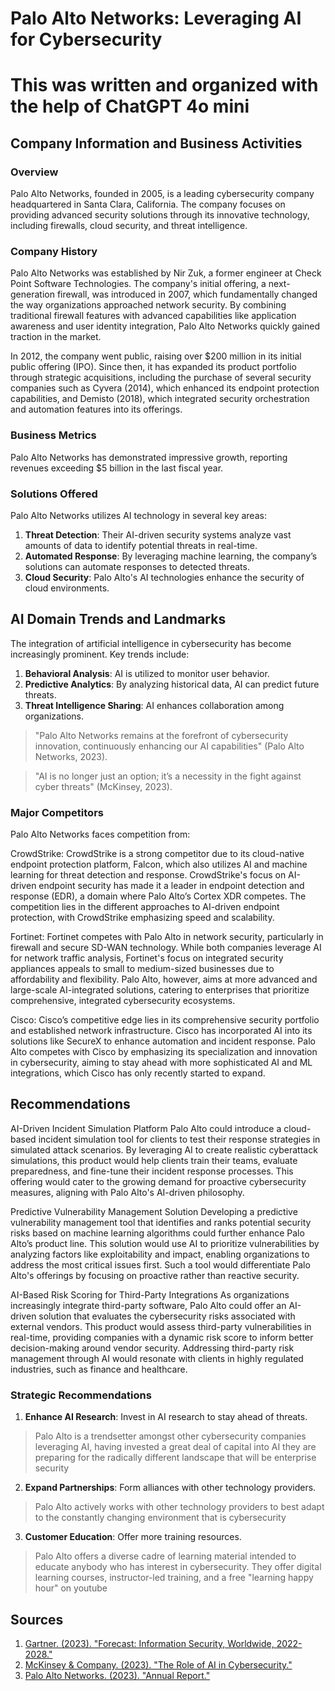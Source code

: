 # Palo Alto Networks: Leveraging AI for Cybersecurity

# This was written and organized with the help of ChatGPT 4o mini

## Company Information and Business Activities

### Overview

Palo Alto Networks, founded in 2005, is a leading cybersecurity company headquartered in Santa Clara, California. The company focuses on providing advanced security solutions through its innovative technology, including firewalls, cloud security, and threat intelligence.

### Company History

Palo Alto Networks was established by Nir Zuk, a former engineer at Check Point Software Technologies. The company's initial offering, a next-generation firewall, was introduced in 2007, which fundamentally changed the way organizations approached network security. By combining traditional firewall features with advanced capabilities like application awareness and user identity integration, Palo Alto Networks quickly gained traction in the market.

In 2012, the company went public, raising over $200 million in its initial public offering (IPO). Since then, it has expanded its product portfolio through strategic acquisitions, including the purchase of several security companies such as Cyvera (2014), which enhanced its endpoint protection capabilities, and Demisto (2018), which integrated security orchestration and automation features into its offerings.

### Business Metrics

Palo Alto Networks has demonstrated impressive growth, reporting revenues exceeding $5 billion in the last fiscal year.

### Solutions Offered

Palo Alto Networks utilizes AI technology in several key areas:

1. **Threat Detection**: Their AI-driven security systems analyze vast amounts of data to identify potential threats in real-time.
2. **Automated Response**: By leveraging machine learning, the company’s solutions can automate responses to detected threats.
3. **Cloud Security**: Palo Alto's AI technologies enhance the security of cloud environments.

## AI Domain Trends and Landmarks

The integration of artificial intelligence in cybersecurity has become increasingly prominent. Key trends include:

1. **Behavioral Analysis**: AI is utilized to monitor user behavior.
2. **Predictive Analytics**: By analyzing historical data, AI can predict future threats.
3. **Threat Intelligence Sharing**: AI enhances collaboration among organizations.

> "Palo Alto Networks remains at the forefront of cybersecurity innovation, continuously enhancing our AI capabilities" (Palo Alto Networks, 2023).

> "AI is no longer just an option; it’s a necessity in the fight against cyber threats" (McKinsey, 2023).

### Major Competitors

Palo Alto Networks faces competition from:

CrowdStrike: CrowdStrike is a strong competitor due to its cloud-native endpoint protection platform, Falcon, which also utilizes AI and machine learning for threat detection and response. CrowdStrike's focus on AI-driven endpoint security has made it a leader in endpoint detection and response (EDR), a domain where Palo Alto’s Cortex XDR competes. The competition lies in the different approaches to AI-driven endpoint protection, with CrowdStrike emphasizing speed and scalability.

Fortinet: Fortinet competes with Palo Alto in network security, particularly in firewall and secure SD-WAN technology. While both companies leverage AI for network traffic analysis, Fortinet's focus on integrated security appliances appeals to small to medium-sized businesses due to affordability and flexibility. Palo Alto, however, aims at more advanced and large-scale AI-integrated solutions, catering to enterprises that prioritize comprehensive, integrated cybersecurity ecosystems.

Cisco: Cisco’s competitive edge lies in its comprehensive security portfolio and established network infrastructure. Cisco has incorporated AI into its solutions like SecureX to enhance automation and incident response. Palo Alto competes with Cisco by emphasizing its specialization and innovation in cybersecurity, aiming to stay ahead with more sophisticated AI and ML integrations, which Cisco has only recently started to expand.

## Recommendations

AI-Driven Incident Simulation Platform
Palo Alto could introduce a cloud-based incident simulation tool for clients to test their response strategies in simulated attack scenarios. By leveraging AI to create realistic cyberattack simulations, this product would help clients train their teams, evaluate preparedness, and fine-tune their incident response processes. This offering would cater to the growing demand for proactive cybersecurity measures, aligning with Palo Alto's AI-driven philosophy.

Predictive Vulnerability Management Solution
Developing a predictive vulnerability management tool that identifies and ranks potential security risks based on machine learning algorithms could further enhance Palo Alto’s product line. This solution would use AI to prioritize vulnerabilities by analyzing factors like exploitability and impact, enabling organizations to address the most critical issues first. Such a tool would differentiate Palo Alto's offerings by focusing on proactive rather than reactive security.

AI-Based Risk Scoring for Third-Party Integrations
As organizations increasingly integrate third-party software, Palo Alto could offer an AI-driven solution that evaluates the cybersecurity risks associated with external vendors. This product would assess third-party vulnerabilities in real-time, providing companies with a dynamic risk score to inform better decision-making around vendor security. Addressing third-party risk management through AI would resonate with clients in highly regulated industries, such as finance and healthcare.

### Strategic Recommendations

1. **Enhance AI Research**: Invest in AI research to stay ahead of threats.
> Palo Alto is a trendsetter amongst other cybersecurity companies leveraging AI, having invested a great deal of capital into AI they are preparing for the radically different landscape that will be enterprise security
2. **Expand Partnerships**: Form alliances with other technology providers.
> Palo Alto actively works with other technology providers to best adapt to the constantly changing environment that is cybersecurity
3. **Customer Education**: Offer more training resources.
> Palo Alto offers a diverse cadre of learning material intended to educate anybody who has interest in cybersecurity. They offer digital learning courses, instructor-led training, and a free "learning happy hour" on youtube

## Sources

1. [Gartner. (2023). "Forecast: Information Security, Worldwide, 2022-2028."](https://www.gartner.com/en/documents/3979292/forecast-information-security-worldwide-2022-2028)
2. [McKinsey & Company. (2023). "The Role of AI in Cybersecurity."](https://www.mckinsey.com/industries/cybersecurity/our-insights/the-role-of-ai-in-cybersecurity)
3. [Palo Alto Networks. (2023). "Annual Report."](https://www.paloaltonetworks.com/annual-reports)

